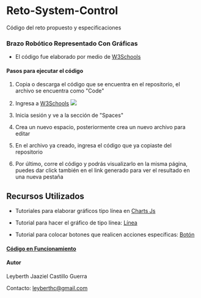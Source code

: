 # Reto-System-Control
Código del reto propuesto y especificaciones
### Brazo Robótico Representado Con Gráficas

- El código fue elaborado por medio de [W3Schools](https://www.w3schools.com/ "W3Schools")



#### Pasos para ejecutar el código

1. Copia o descarga el código que se encuentra en el repositorio, el archivo se encuentra como "Code"
2. Ingresa a [W3Schools](https://www.w3schools.com/ "W3Schools")
![](https://upload.wikimedia.org/wikipedia/commons/thumb/a/a0/W3Schools_logo.svg/500px-W3Schools_logo.svg.png)

3. Inicia sesión y ve a la sección de "Spaces"

4. Crea un nuevo espacio, posteriormente crea un nuevo archivo para editar

5. En el archivo ya creado, ingresa el código que ya copiaste del repositorio

6. Por último, corre el código y podrás visualizarlo en la misma página, puedes dar click también en el link generado para ver el resultado en una nueva pestaña

## Recursos Utilizados

- Tutoriales para elaborar gráficos tipo línea en [Charts Js](https://www.chartjs.org/ "Charts Js")

- Tutorial para hacer el gráfico de tipo línea: [Línea](https://www.w3schools.com/ai/ai_chartjs.asp)
- Tutorial para colocar botones que realicen acciones específicas: [Botón](https://www.w3schools.com/ai/ai_chartjs.asp)

#### [Código en Funcionamiento](https://retoquantum.w3spaces.com/saved-from-Tryit-2022-09-08-kvslx.html "Código en Funcionamiento")

#### Autor  

Leyberth Jaaziel Castillo Guerra

Contacto: leyberthc@gmail.com
